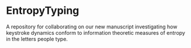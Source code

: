 # EntropyTyping
A repository for collaborating on our new manuscript investigating how keystroke dynamics conform to information theoretic measures of entropy in the letters people type.
